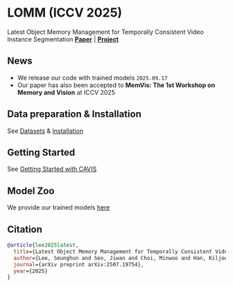 # LOMM (ICCV 2025)
Latest Object Memory Management for Temporally Consistent Video Instance Segmentation
[**Paper**](https://arxiv.org/abs/2507.19754) \| [**Project**](https://seung-hun-lee.github.io/projects/LOMM/)

## News
- We release our code with trained models `2025.09.17`
- Our paper has also been accepted to **MemVis: The 1st Workshop on Memory and Vision** at ICCV 2025

## Data preparation & Installation
See [Datasets](datasets/README.md) & [Installation](INSTALL.md)

## Getting Started
See [Getting Started with CAVIS](GETTING_STARTED.md)

## Model Zoo
We provide our trained models [here](MODEL_ZOO.md)

## Citation
```BibTeX
@article{lee2025latest,
  title={Latest Object Memory Management for Temporally Consistent Video Instance Segmentation},
  author={Lee, Seunghun and Seo, Jiwan and Choi, Minwoo and Han, Kiljoon and Jeong, Jaehoon and Durante, Zane and Adeli, Ehsan and Park, Sang Hyun and Im, Sunghoon},
  journal={arXiv preprint arXiv:2507.19754},
  year={2025}
}
```